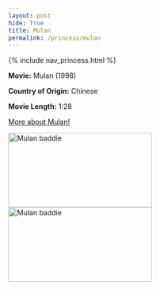 ```yaml
---
layout: post
hide: True
title: Mulan
permalink: /princess/mulan
---
```


{% include nav_princess.html %}

**Movie:** Mulan (1998)
<br>

**Country of Origin:** Chinese
<br>

**Movie Length:** 1:28

<a href="https://princess.disney.com/mulan" target="_blank">More about Mulan!</a>


<img src="{{site.baseurl}}/images/princess/Mulan_1.jpg" alt="Mulan baddie" width="290" height="150">

<img src="{{site.baseurl}}/images/princess/Mulan_2.jpg" alt="Mulan baddie" width="290" height="150">




